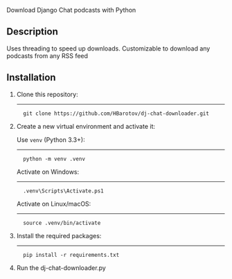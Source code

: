 Download Django Chat podcasts with Python

## Description
Uses threading to speed up downloads. Customizable to download any podcasts from any RSS feed


## Installation
1. Clone this repository:
   
   ------------
         git clone https://github.com/HBarotov/dj-chat-downloader.git
  
2. Create a new virtual environment and activate it:

   Use ```venv``` (Python 3.3+):
   
   ------------
         python -m venv .venv

   Activate on Windows:

   ------------
         .venv\Scripts\Activate.ps1

   Activate on Linux/macOS:

   ------------
         source .venv/bin/activate
3. Install the required packages:

   ------------
         pip install -r requirements.txt

4. Run the dj-chat-downloader.py
